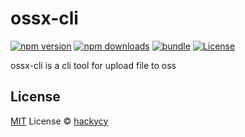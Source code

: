 # ossx-cli

[![npm version][npm-version-src]][npm-version-href]
[![npm downloads][npm-downloads-src]][npm-downloads-href]
[![bundle][bundle-src]][bundle-href]
[![License][license-src]][license-href]

ossx-cli is a cli tool for upload file to oss

## License

[MIT](./LICENSE) License © [hackycy](https://github.com/hackycy)

<!-- Badges -->

[npm-version-src]: https://img.shields.io/npm/v/ossx-cli?style=flat&colorA=080f12&colorB=1fa669
[npm-version-href]: https://npmjs.com/package/ossx-cli
[npm-downloads-src]: https://img.shields.io/npm/dm/ossx-cli?style=flat&colorA=080f12&colorB=1fa669
[npm-downloads-href]: https://npmjs.com/package/ossx-cli
[bundle-src]: https://img.shields.io/bundlephobia/minzip/ossx-cli?style=flat&colorA=080f12&colorB=1fa669&label=minzip
[bundle-href]: https://bundlephobia.com/result?p=ossx-cli
[license-src]: https://img.shields.io/github/license/antfu/ossx-cli.svg?style=flat&colorA=080f12&colorB=1fa669
[license-href]: https://github.com/hackycy/ossx-cli/blob/main/LICENSE
